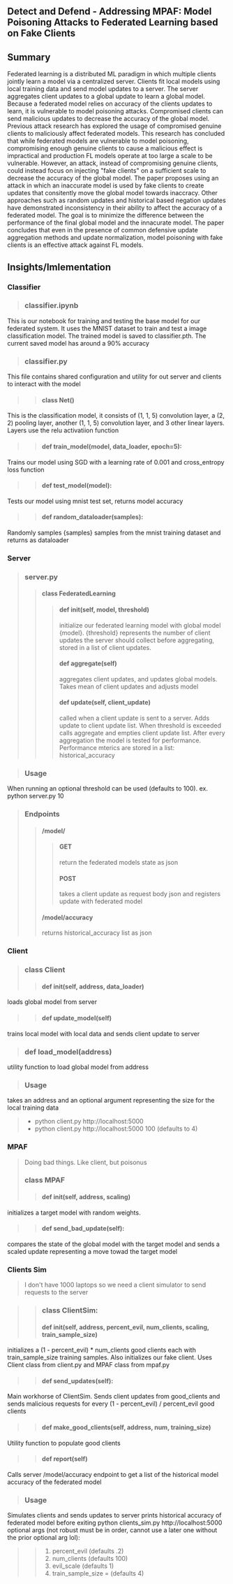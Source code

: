 ## Detect and Defend - Addressing MPAF: Model Poisoning Attacks to Federated Learning based on Fake Clients

## Summary 
Federated learning is a distributed ML paradigm in which multiple clients jointly learn a model via a centralized server. Clients fit local models using local training data and send model updates to a server. The server aggregates client updates to a global update to learn a global model. Because a federated model relies on accuracy of the clients updates to learn, it is vulnerable to model poisoning attacks. Compromised clients can send malicious updates to decrease the accuracy of the global model. Previous attack research has explored the usage of compromised genuine clients to maliciously affect federated models. This research has concluded that while federated models are vulnerable to model poisoning, compromising enough genuine clients to cause a malicious effect is impractical and production FL models operate at too large a scale to be vulnerable. However, an attack, instead of compromising genuine clients, could instead focus on injecting "fake clients" on a sufficient scale to decrease the accuracy of the global model. The paper proposes using an attack in which an inaccurate model is used by fake clients to create updates that consitently move the global model towards inaccracy. Other approaches such as random updates and historical based negation updates have demonstrated inconsistency in their ability to affect the accuracy of a federated model. The goal is to minimize the difference between the performance of the final global model and the innacurate model. The paper concludes that even in the presence of common defensive update aggregation methods and update normalization, model poisoning with fake clients is an effective attack against FL models.

## Insights/Imlementation

### Classifier

> ### classifier.ipynb
This is our notebook for training and testing the base model for our federated system. It uses the MNIST dataset to train and test a image classification model. The trained model is saved to classifier.pth. The current saved model has around a 90% accuracy

> ### classifier.py
This file contains shared configuration and utility for out server and clients to interact with the model

>> #### class Net()
This is the classification model, it consists of (1, 1, 5) convolution layer, a (2, 2) pooling layer, another (1, 1, 5) convolution layer, and 3 other linear layers. Layers use the relu activatiion function

>> #### def train_model(model, data_loader, epoch=5):
Trains our model using SGD with a learning rate of 0.001 and cross_entropy loss function

>> #### def test_model(model):
Tests our model using mnist test set, returns model accuracy

>> #### def random_dataloader(samples):
Randomly samples {samples} samples from the mnist training dataset and returns as dataloader


### Server

> ### server.py
>> #### class FederatedLearning
>>> #### def __init__(self, model, threshold)
>>> initialize our federated learning model with global model {model}. {threshold} represents the number of client updates the server should collect before aggregating, stored in a list of client updates.
>>> #### def aggregate(self)
>>> aggregates client updates, and updates global models. Takes mean of client updates and adjusts model
>>> #### def update(self, client_update)
>>> called when a client update is sent to a server. Adds update to client update list. When threshold is exceeded calls aggregate and empties client update list. After every aggregation the model is tested for performance. Performance mterics are stored in a list: historical_accuracy


> ### Usage
When running an optional threshold can be used (defaults to 100). ex. python server.py 10 

> ### Endpoints
>> #### /model/
>>> #### GET
>>> return the federated models state as json
>>> #### POST 
>>> takes a client update as request body json and registers update with federated model
>> #### /model/accuracy
>> returns historical_accuracy list as json


### Client
> ### class Client
>> #### def __init__(self, address, data_loader)
loads global model from server 
>> #### def update_model(self)
trains local model with local data and sends client update to server
> ### def load_model(address)
utility function to load global model from address

> ### Usage
takes an address and an optional argument representing the size for the local training data
> * python client.py http://localhost:5000
> * python client.py http://localhost:5000 100 (defaults to 4)

### MPAF
> Doing bad things. Like client, but poisonus
> ### class MPAF
>> #### def __init__(self, address, scaling)
initializes a target model with random weights.
>> #### def send_bad_update(self):
compares the state of the global model with the target model and sends a scaled update representing a move towad the target model

### Clients Sim
> I don't have 1000 laptops so we need a client simulator to send requests to the server

>> ### class ClientSim:
>> #### def __init__(self, address, percent_evil, num_clients, scaling, train_sample_size)
initializes a (1 - percent_evil) * num_clients good clients each with train_sample_size training samples. Also initializes our fake client. Uses Client class from client.py and MPAF class from mpaf.py
>> #### def send_updates(self):
Main workhorse of ClientSim. Sends client updates from good_clients and sends malicious requests for every (1 - percent_evil) / percent_evil good clients
>> #### def make_good_clients(self, address, num, training_size)
Utility function to populate good clients
>> #### def report(self)
Calls server /model/accuracy endpoint to get a list of the historical model accuracy of the federated model

> ### Usage 
Simulates clients and sends updates to server prints historical accuracy of federated model before exiting
python clients_sim.py http://localhost:5000
optional args (not robust must be in order, cannot use a later one without the prior optional arg lol):
>> 1. percent_evil (defaults .2)
>> 2. num_clients  (defaults 100)
>> 3. evil_scale (defaults 1)
>> 4. train_sample_size = (defaults 4)
